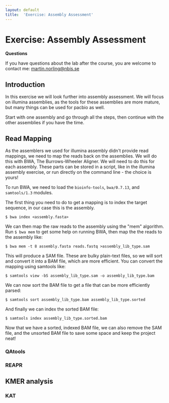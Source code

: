 ```yaml
---
layout: default
title:  'Exercise: Assembly Assessment'
---
```


# Exercise: Assembly Assessment

**Questions**

If you have questions about the lab after the course, you are welcome to contact me: martin.norling@nbis.se

## Introduction

In this exercise we will look further into assembly assessment. We will focus on illumina assemblies, as the tools for these assemblies are more mature, but many things can be used for pacbio as well.

Start with one assembly and go through all the steps, then continue with the other assemblies if you have the time.

## Read Mapping

As the  assemblers we used for illumina assembly didn't provide read mappings, we need to map the reads back on the assemblies. We will do this with BWA, The Burrows-Wheeler Aligner. We will need to do this for each assembly. These parts can be stored in a script, like in the illumina assembly exercise, or run directly on the command line - the choice is yours!

To run BWA, we need to load the `bioinfo-tools`, `bwa/0.7.13`, and `samtools/1.3` modules.

The first thing you need to do to get a mapping is to index the target sequence, in our case this is the assembly.

```
$ bwa index <assembly.fasta>
```

We can then map the raw reads to the assembly using the "mem" algorithm. Run `$ bwa mem` to get some help on running BWA, then map the the reads to the assembly like:

```
$ bwa mem -t 8 assembly.fasta reads.fastq >assembly_lib_type.sam
```

This will produce a SAM file. These are bulky plain-text files, so we will sort and convert it into a BAM file, which are more efficient. You can convert the mapping using samtools like:

```
$ samtools view -bS assembly_lib_type.sam -o assembly_lib_type.bam
```

We can now sort the BAM file to get a file that can be more efficiently parsed:

```
$ samtools sort assembly_lib_type.bam assembly_lib_type.sorted
```

And finally we can index the sorted BAM file:

```
$ samtools index assembly_lib_type.sorted.bam
```

Now that we have a sorted, indexed BAM file, we can also remove the SAM file, and the unsorted BAM file to save some space and keep the project neat!

### QAtools

### REAPR

## KMER analysis

### KAT
